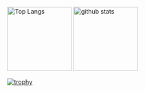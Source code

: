 

<!--
**TomohiroMichida/TomohiroMichida** is a ✨ _special_ ✨ repository because its `README.md` (this file) appears on your GitHub profile.

Here are some ideas to get you started:

- 🔭 I’m currently working on ...
- 🌱 I’m currently learning ...
- 👯 I’m looking to collaborate on ...
- 🤔 I’m looking for help with ...
- 💬 Ask me about ...
- 📫 How to reach me: ...
- 😄 Pronouns: ...
- ⚡ Fun fact: ...
-->
<p align="left"> 
  <img alt="Top Langs" height="150px" src="https://github-readme-stats.vercel.app/api/top-langs/?username=TomohiroMichida&layout=compact&show_icons=true&theme=onedark" />
  <img alt="github stats" height="150px" src="https://github-readme-stats.vercel.app/api?username=TomohiroMichida&theme=onedark&show_icons=ture" />
</p>

[![trophy](https://github-profile-trophy.vercel.app/?username=TomohiroMichida&theme=onedark)](https://github.com/TomohiroMichida/github-profile-trophy)

